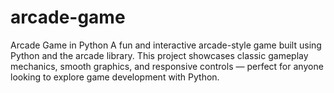 # arcade-game
Arcade Game in Python  A fun and interactive arcade-style game built using Python and the arcade library. This project showcases classic gameplay mechanics, smooth graphics, and responsive controls — perfect for anyone looking to explore game development with Python.

